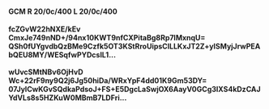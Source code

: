 #### GCM R 20/0c/400 L 20/0c/400
**fcZGvW22hNXE/kEv**<br/>**CmxJe749nND+/94nx10KWT9nfCXPitaBg8Rp7lMxnqU=**<br/>**QSh0fUYgvdbQzBMe9Czfk5OT3KStRroUipsClLLKxJT2Z+yISMyjJrwPEAbQEU8MY/WESqfwPYDcsIL1...**<br/><br/>
**wUvcSMtNBv6OjHvD**<br/>**Wc+22rF9ny9Q2j6Jg50hiDa/WRxYpF4dd01K9Gm53DY=**<br/>**07JylCwKGvSQdkaPdsoJ+FS+E5DgcLaSwjOX6AayV0GCg3lXS4kDzCAJYdVLs8s5HZKuW0MBmB7LDFri...**